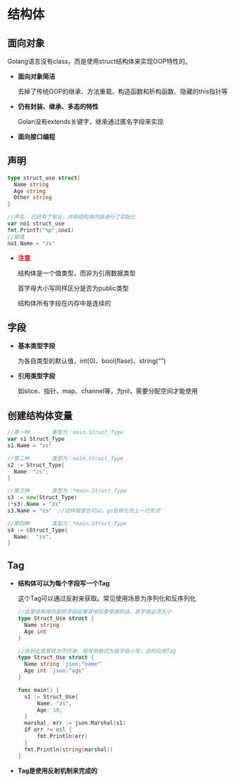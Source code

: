 # 结构体



## 面向对象

Golang语言没有class，而是使用struct结构体来实现OOP特性的。

- **面向对象简洁**

  去掉了传统OOP的继承、方法重载、构造函数和析构函数、隐藏的this指针等

- **仍有封装、继承、多态的特性**

  Golan没有extends关键字，继承通过匿名字段来实现

- **面向接口编程**



## 声明

```go
type struct_use struct{
  Name string
  Age string
  Other string
}

//声名  已经有了地址，并将结构体内容进行了初始化
var no1 struct_use
fmt.Printf("%p",&no1)
//赋值
no1.Name = "zs"
```

- <a style="color:red">**注意**</a>

  结构体是一个值类型，而非为引用数据类型

  首字母大小写同样区分是否为public类型

  结构体所有字段在内存中是连续的



## 字段

- **基本类型字段**

  为各自类型的默认值，int(0)、bool(flase)、string(“”)

- **引用类型字段**

  如slice、指针、map、channel等，为nil，需要分配空间才能使用

  

## 创建结构体变量

```go
//第一种		类型为：main.Struct_Type
var s1 Struct_Type
s1.Name = "zs"

//第二种		类型为：main.Struct_Type
s2 := Struct_Type{
  Name: "zs",
}

//第三种		类型为：*main.Struct_Type
s3 := new(Struct_Type)
(*s3).Name = "zs"
s3.Name = "zs"	//这样赋值也可以，go会转化为上一行形式 

//第四种		类型为：*main.Struct_Type
s4 := &Struct_Type{
  Name:  "zs",
}
```



## Tag

- **结构体可以为每个字段写一个Tag**

  这个Tag可以通过反射来获取。常见使用场景为序列化和反序列化

  ```go
  //这里结构体内部的字段如果其他包要使用的话，首字母必须大小
  type Struct_Use struct {
    Name string
    Age int
  }
  
  //序列化使其转为字符串，但常用格式为首字母小写，这时应用Tag
  type Struct_Use struct {
  	Name string `json:"name"`
  	Age int	`json:"age"`
  }
  
  func main() {
  	s1 := Struct_Use{
  		Name: "zs",
  		Age: 19,
  	}
  	marshal, err := json.Marshal(s1)
  	if err != nil {
  		fmt.Println(err)
  	}
  	fmt.Println(string(marshal))
  }
  ```

- **Tag是使用反射机制来完成的**

